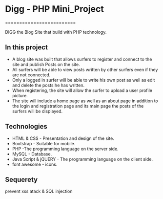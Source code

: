 # Digg - PHP Mini_Project 
=========================

DIGG the Blog Site that build with PHP technology.


In this project
---------------
- A blog site was built that allows surfers to register and connect to the site and publish
Posts on the site.
- All surfers will be able to view posts written by other surfers even if they are not
connected.
- Only a logged in surfer will be able to write his own post as well as edit and delete the posts he has written.
- When registering, the site will allow the surfer to upload a user profile picture.
- The site will include a home page as well as an about page in addition to the login and registration page and its main page the posts of the surfers will be displayed.


Technologies
------------
- HTML & CSS - Presentation and design of the site.
- Bootstrap - Suitable for mobile.
- PHP -The programming language on the server side.
- MySQL - Database.
- Java Script & jQUERY - The programming language on the client side.
- font awesome - icons.

Sequerety
----------
prevent xss atack  & SQL injection

